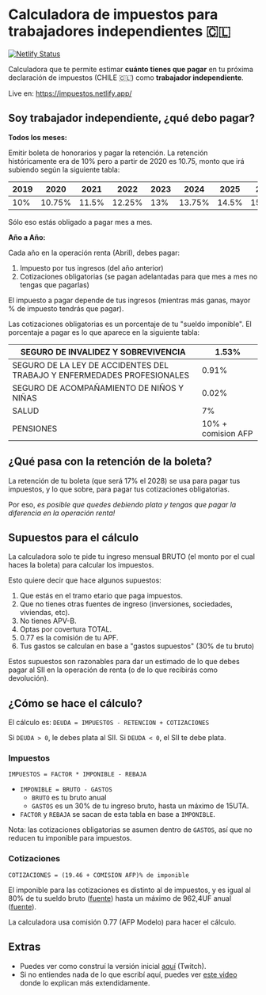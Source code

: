 # Calculadora de impuestos para trabajadores independientes 🇨🇱

[![Netlify Status](https://api.netlify.com/api/v1/badges/07ee9b81-d3e8-4f42-aa7d-500df46f174d/deploy-status)](https://app.netlify.com/sites/impuestos/deploys)

Calculadora que te permite estimar **cuánto tienes que pagar** en tu próxima declaración de impuestos (CHILE 🇨🇱) como **trabajador independiente**.

Live en: https://impuestos.netlify.app/

## Soy trabajador independiente, ¿qué debo pagar?

**Todos los meses:**

Emitir boleta de honorarios y pagar la retención. La retención históricamente era de 10% pero a partir de 2020 es 10.75, monto que irá subiendo según la siguiente tabla:

| 2019 | 2020   | 2021  | 2022   | 2023 | 2024   | 2025  | 2026   | 2027 | 2028 |
|------|--------|-------|--------|------|--------|-------|--------|------|------|
| 10%  | 10.75% | 11.5% | 12.25% | 13%  | 13.75% | 14.5% | 15.25% | 16%  | 17%  |

Sólo eso estás obligado a pagar mes a mes.

**Año a Año:**

Cada año en la operación renta (Abril), debes pagar:

1. Impuesto por tus ingresos (del año anterior)
2. Cotizaciones obligatorias (se pagan adelantadas para que mes a mes no tengas que pagarlas)

El impuesto a pagar depende de tus ingresos (mientras más ganas, mayor % de impuesto tendrás que pagar).

Las cotizaciones obligatorias es un porcentaje de tu "sueldo imponible". El porcentaje a pagar es lo que aparece en la siguiente tabla:

| SEGURO DE INVALIDEZ Y SOBREVIVENCIA                                     | 1.53%              |
|-------------------------------------------------------------------------|--------------------|
| SEGURO DE LA LEY DE ACCIDENTES DEL TRABAJO Y ENFERMEDADES PROFESIONALES | 0.91%              |
| SEGURO DE ACOMPAÑAMIENTO DE NIÑOS Y NIÑAS                               | 0.02%              |
| SALUD                                                                   | 7%                 |
| PENSIONES                                                               | 10% + comision AFP |

## ¿Qué pasa con la retención de la boleta?

La retención de tu boleta (que será 17% el 2028) se usa para pagar tus impuestos, y lo que sobre, para pagar tus cotizaciones obligatorias.

Por eso, *es posible que quedes debiendo plata y tengas que pagar la diferencia en la operación renta!*

## Supuestos para el cálculo

La calculadora solo te pide tu ingreso mensual BRUTO (el monto por el cual haces la boleta) para calcular los impuestos.

Esto quiere decir que hace algunos supuestos:

1. Que estás en el tramo etario que paga impuestos.
2. Que no tienes otras fuentes de ingreso (inversiones, sociedades, viviendas, etc).
3. No tienes APV-B.
4. Optas por covertura TOTAL.
5. 0.77 es la comisión de tu APF.
6. Tus gastos se calculan en base a "gastos supuestos" (30% de tu bruto)

Estos supuestos son razonables para dar un estimado de lo que debes pagar al SII en la operación de renta (o de lo que recibirás como devolución).

## ¿Cómo se hace el cálculo?

El cálculo es: `DEUDA = IMPUESTOS - RETENCION + COTIZACIONES`

Si `DEUDA > 0`, le debes plata al SII. Si `DEUDA < 0`, el SII te debe plata.

### Impuestos

`IMPUESTOS = FACTOR * IMPONIBLE - REBAJA`

- `IMPONIBLE = BRUTO - GASTOS`
  - `BRUTO` es tu bruto anual
  - `GASTOS` es un 30% de tu ingreso bruto, hasta un máximo de 15UTA.
- `FACTOR` y `REBAJA` se sacan de esta tabla en base a `IMPONIBLE`.

Nota: las cotizaciones obligatorias se asumen dentro de `GASTOS`, así que no reducen tu imponible para impuestos.

### Cotizaciones

`COTIZACIONES = (19.46 + COMISION AFP)% de imponible`

El imponible para las cotizaciones es distinto al de impuestos, y es igual al 80% de tu sueldo bruto ([fuente](http://www.sii.cl/ayudas/ayudas_por_servicios/2032-cp-2035.html)) hasta un máximo de 962,4UF anual ([fuente](https://www.spensiones.cl/portal/institucional/594/w3-article-13843.html)).

La calculadora usa comisión 0.77 (AFP Modelo) para hacer el cálculo.

## Extras

- Puedes ver como construí la versión inicial [aquí](https://www.twitch.tv/videos/642524019) (Twitch).
- Si no entiendes nada de lo que escribí aquí, puedes ver [este video](https://www.circuloverde.cl/capitulo-11-la-obligacion-previsional-de-cotizar-de-los-trabajadores-independientes-ley-n-21-133/) donde lo explican más extendidamente.
